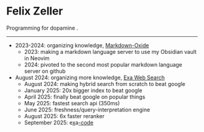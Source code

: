 # Felix Zeller

Programming for dopamine .
 
---

- 2023-2024: organizing knowledge, [Markdown-Oxide](https://github.com/Feel-ix-343/markdown-oxide)
  - 2023: making a markdown language server to use my Obsidian vault in Neovim
  - 2024: pivoted to the second most popular markdown language server on github
- August 2024: organizing more knowledge, [Exa Web Search](https://exa.ai)
  - August 2024: making hybrid search from scratch to beat google
  - January 2025: 20x bigger index to beat google
  - April 2025: finally beat google on popular things
  - May 2025: fastest search api (350ms)
  - June 2025: freshness/query-interpretation engine
  - August 2025: 6x faster reranker
  - September 2025: e[x](https://x.com/ExaAILabs/status/1971264749062193588)a[-code](https://exa.ai/blog/exa-code)
  
  


